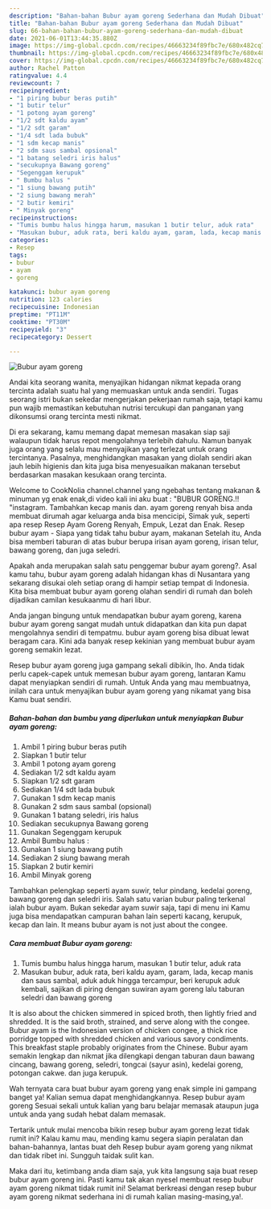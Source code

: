 ```yaml
---
description: "Bahan-bahan Bubur ayam goreng Sederhana dan Mudah Dibuat"
title: "Bahan-bahan Bubur ayam goreng Sederhana dan Mudah Dibuat"
slug: 66-bahan-bahan-bubur-ayam-goreng-sederhana-dan-mudah-dibuat
date: 2021-06-01T13:44:35.880Z
image: https://img-global.cpcdn.com/recipes/46663234f89fbc7e/680x482cq70/bubur-ayam-goreng-foto-resep-utama.jpg
thumbnail: https://img-global.cpcdn.com/recipes/46663234f89fbc7e/680x482cq70/bubur-ayam-goreng-foto-resep-utama.jpg
cover: https://img-global.cpcdn.com/recipes/46663234f89fbc7e/680x482cq70/bubur-ayam-goreng-foto-resep-utama.jpg
author: Rachel Patton
ratingvalue: 4.4
reviewcount: 7
recipeingredient:
- "1 piring bubur beras putih"
- "1 butir telur"
- "1 potong ayam goreng"
- "1/2 sdt kaldu ayam"
- "1/2 sdt garam"
- "1/4 sdt lada bubuk"
- "1 sdm kecap manis"
- "2 sdm saus sambal opsional"
- "1 batang seledri iris halus"
- "secukupnya Bawang goreng"
- "Segenggam kerupuk"
- " Bumbu halus "
- "1 siung bawang putih"
- "2 siung bawang merah"
- "2 butir kemiri"
- " Minyak goreng"
recipeinstructions:
- "Tumis bumbu halus hingga harum, masukan 1 butir telur, aduk rata"
- "Masukan bubur, aduk rata, beri kaldu ayam, garam, lada, kecap manis dan saus sambal, aduk aduk hingga tercampur, beri kerupuk aduk kembali, sajikan di piring dengan suwiran ayam goreng lalu taburan seledri dan bawang goreng"
categories:
- Resep
tags:
- bubur
- ayam
- goreng

katakunci: bubur ayam goreng 
nutrition: 123 calories
recipecuisine: Indonesian
preptime: "PT11M"
cooktime: "PT30M"
recipeyield: "3"
recipecategory: Dessert

---
```



![Bubur ayam goreng](https://img-global.cpcdn.com/recipes/46663234f89fbc7e/680x482cq70/bubur-ayam-goreng-foto-resep-utama.jpg)

Andai kita seorang wanita, menyajikan hidangan nikmat kepada orang tercinta adalah suatu hal yang memuaskan untuk anda sendiri. Tugas seorang istri bukan sekedar mengerjakan pekerjaan rumah saja, tetapi kamu pun wajib memastikan kebutuhan nutrisi tercukupi dan panganan yang dikonsumsi orang tercinta mesti nikmat.

Di era  sekarang, kamu memang dapat memesan masakan siap saji walaupun tidak harus repot mengolahnya terlebih dahulu. Namun banyak juga orang yang selalu mau menyajikan yang terlezat untuk orang tercintanya. Pasalnya, menghidangkan masakan yang diolah sendiri akan jauh lebih higienis dan kita juga bisa menyesuaikan makanan tersebut berdasarkan masakan kesukaan orang tercinta. 

Welcome to CookNolia channel.channel yang ngebahas tentang makanan &amp; minuman yg enak enak,di video kali ini aku buat : &#34;BUBUR GORENG.!! &#34;instagram. Tambahkan kecap manis dan. ayam goreng renyah bisa anda membuat dirumah agar keluarga anda bisa mencicipi, Simak yuk, seperti apa resep Resep Ayam Goreng Renyah, Empuk, Lezat dan Enak. Resep bubur ayam - Siapa yang tidak tahu bubur ayam, makanan Setelah itu, Anda bisa memberi taburan di atas bubur berupa irisan ayam goreng, irisan telur, bawang goreng, dan juga seledri.

Apakah anda merupakan salah satu penggemar bubur ayam goreng?. Asal kamu tahu, bubur ayam goreng adalah hidangan khas di Nusantara yang sekarang disukai oleh setiap orang di hampir setiap tempat di Indonesia. Kita bisa membuat bubur ayam goreng olahan sendiri di rumah dan boleh dijadikan camilan kesukaanmu di hari libur.

Anda jangan bingung untuk mendapatkan bubur ayam goreng, karena bubur ayam goreng sangat mudah untuk didapatkan dan kita pun dapat mengolahnya sendiri di tempatmu. bubur ayam goreng bisa dibuat lewat beragam cara. Kini ada banyak resep kekinian yang membuat bubur ayam goreng semakin lezat.

Resep bubur ayam goreng juga gampang sekali dibikin, lho. Anda tidak perlu capek-capek untuk memesan bubur ayam goreng, lantaran Kamu dapat menyiapkan sendiri di rumah. Untuk Anda yang mau membuatnya, inilah cara untuk menyajikan bubur ayam goreng yang nikamat yang bisa Kamu buat sendiri.

<!--inarticleads1-->

##### Bahan-bahan dan bumbu yang diperlukan untuk menyiapkan Bubur ayam goreng:

1. Ambil 1 piring bubur beras putih
1. Siapkan 1 butir telur
1. Ambil 1 potong ayam goreng
1. Sediakan 1/2 sdt kaldu ayam
1. Siapkan 1/2 sdt garam
1. Sediakan 1/4 sdt lada bubuk
1. Gunakan 1 sdm kecap manis
1. Gunakan 2 sdm saus sambal (opsional)
1. Gunakan 1 batang seledri, iris halus
1. Sediakan secukupnya Bawang goreng
1. Gunakan Segenggam kerupuk
1. Ambil  Bumbu halus :
1. Gunakan 1 siung bawang putih
1. Sediakan 2 siung bawang merah
1. Siapkan 2 butir kemiri
1. Ambil  Minyak goreng


Tambahkan pelengkap seperti ayam suwir, telur pindang, kedelai goreng, bawang goreng dan seledri iris. Salah satu varian bubur paling terkenal ialah bubur ayam. Bukan sekedar ayam suwir saja, tapi di menu ini Kamu juga bisa mendapatkan campuran bahan lain seperti kacang, kerupuk, kecap dan lain. It means bubur ayam is not just about the congee. 

<!--inarticleads2-->

##### Cara membuat Bubur ayam goreng:

1. Tumis bumbu halus hingga harum, masukan 1 butir telur, aduk rata
1. Masukan bubur, aduk rata, beri kaldu ayam, garam, lada, kecap manis dan saus sambal, aduk aduk hingga tercampur, beri kerupuk aduk kembali, sajikan di piring dengan suwiran ayam goreng lalu taburan seledri dan bawang goreng


It is also about the chicken simmered in spiced broth, then lightly fried and shredded. It is the said broth, strained, and serve along with the congee. Bubur ayam is the Indonesian version of chicken congee, a thick rice porridge topped with shredded chicken and various savory condiments. This breakfast staple probably originates from the Chinese. Bubur ayam semakin lengkap dan nikmat jika dilengkapi dengan taburan daun bawang cincang, bawang goreng, seledri, tongcai (sayur asin), kedelai goreng, potongan cakwe. dan juga kerupuk. 

Wah ternyata cara buat bubur ayam goreng yang enak simple ini gampang banget ya! Kalian semua dapat menghidangkannya. Resep bubur ayam goreng Sesuai sekali untuk kalian yang baru belajar memasak ataupun juga untuk anda yang sudah hebat dalam memasak.

Tertarik untuk mulai mencoba bikin resep bubur ayam goreng lezat tidak rumit ini? Kalau kamu mau, mending kamu segera siapin peralatan dan bahan-bahannya, lantas buat deh Resep bubur ayam goreng yang nikmat dan tidak ribet ini. Sungguh taidak sulit kan. 

Maka dari itu, ketimbang anda diam saja, yuk kita langsung saja buat resep bubur ayam goreng ini. Pasti kamu tak akan nyesel membuat resep bubur ayam goreng nikmat tidak rumit ini! Selamat berkreasi dengan resep bubur ayam goreng nikmat sederhana ini di rumah kalian masing-masing,ya!.

